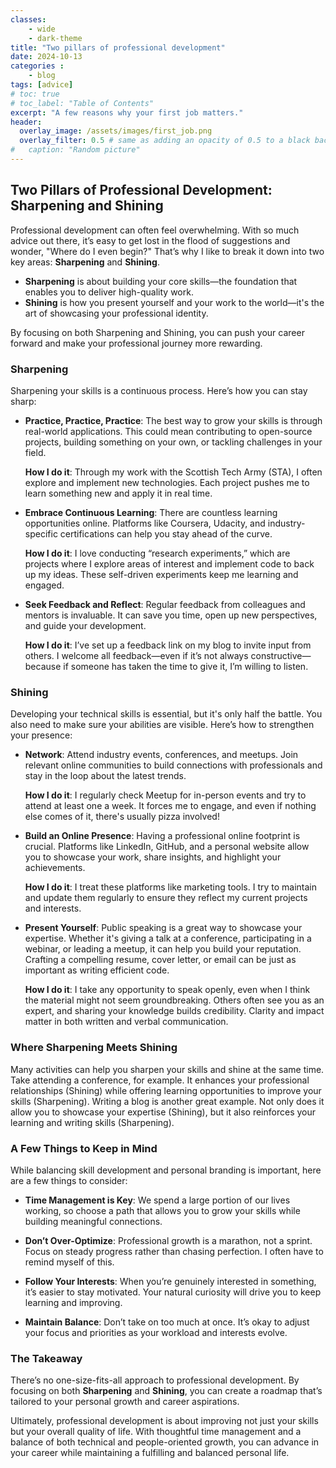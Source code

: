 ```yaml
---
classes: 
    - wide
    - dark-theme
title: "Two pillars of professional development"
date: 2024-10-13
categories :
    - blog
tags: [advice]
# toc: true
# toc_label: "Table of Contents"
excerpt: "A few reasons why your first job matters."
header:
  overlay_image: /assets/images/first_job.png
  overlay_filter: 0.5 # same as adding an opacity of 0.5 to a black background
#   caption: "Random picture"
---
```


## Two Pillars of Professional Development: Sharpening and Shining

Professional development can often feel overwhelming. With so much advice out there, it’s easy to get lost in the flood of suggestions and wonder, "Where do I even begin?" That’s why I like to break it down into two key areas: **Sharpening** and **Shining**.

- **Sharpening** is about building your core skills—the foundation that enables you to deliver high-quality work.
- **Shining** is how you present yourself and your work to the world—it's the art of showcasing your professional identity.

By focusing on both Sharpening and Shining, you can push your career forward and make your professional journey more rewarding.

### Sharpening

Sharpening your skills is a continuous process. Here’s how you can stay sharp:

- **Practice, Practice, Practice**: The best way to grow your skills is through real-world applications. This could mean contributing to open-source projects, building something on your own, or tackling challenges in your field.

  **How I do it**: Through my work with the Scottish Tech Army (STA), I often explore and implement new technologies. Each project pushes me to learn something new and apply it in real time.

- **Embrace Continuous Learning**: There are countless learning opportunities online. Platforms like Coursera, Udacity, and industry-specific certifications can help you stay ahead of the curve.

   **How I do it**: I love conducting “research experiments,” which are projects where I explore areas of interest and implement code to back up my ideas. These self-driven experiments keep me learning and engaged.

- **Seek Feedback and Reflect**: Regular feedback from colleagues and mentors is invaluable. It can save you time, open up new perspectives, and guide your development.

  **How I do it**: I’ve set up a feedback link on my blog to invite input from others. I welcome all feedback—even if it’s not always constructive—because if someone has taken the time to give it, I’m willing to listen.

### Shining

Developing your technical skills is essential, but it's only half the battle. You also need to make sure your abilities are visible. Here’s how to strengthen your presence:

- **Network**: Attend industry events, conferences, and meetups. Join relevant online communities to build connections with professionals and stay in the loop about the latest trends.

  **How I do it**: I regularly check Meetup for in-person events and try to attend at least one a week. It forces me to engage, and even if nothing else comes of it, there's usually pizza involved!

- **Build an Online Presence**: Having a professional online footprint is crucial. Platforms like LinkedIn, GitHub, and a personal website allow you to showcase your work, share insights, and highlight your achievements.

  **How I do it**: I treat these platforms like marketing tools. I try to maintain and update them regularly to ensure they reflect my current projects and interests.

- **Present Yourself**: Public speaking is a great way to showcase your expertise. Whether it's giving a talk at a conference, participating in a webinar, or leading a meetup, it can help you build your reputation. Crafting a compelling resume, cover letter, or email can be just as important as writing efficient code.

  **How I do it**: I take any opportunity to speak openly, even when I think the material might not seem groundbreaking. Others often see you as an expert, and sharing your knowledge builds credibility. Clarity and impact matter in both written and verbal communication.

### Where Sharpening Meets Shining

Many activities can help you sharpen your skills and shine at the same time. Take attending a conference, for example. It enhances your professional relationships (Shining) while offering learning opportunities to improve your skills (Sharpening). Writing a blog is another great example. Not only does it allow you to showcase your expertise (Shining), but it also reinforces your learning and writing skills (Sharpening).

### A Few Things to Keep in Mind

While balancing skill development and personal branding is important, here are a few things to consider:

- **Time Management is Key**: We spend a large portion of our lives working, so choose a path that allows you to grow your skills while building meaningful connections.
  
- **Don’t Over-Optimize**: Professional growth is a marathon, not a sprint. Focus on steady progress rather than chasing perfection. I often have to remind myself of this.

- **Follow Your Interests**: When you’re genuinely interested in something, it’s easier to stay motivated. Your natural curiosity will drive you to keep learning and improving.

- **Maintain Balance**: Don’t take on too much at once. It’s okay to adjust your focus and priorities as your workload and interests evolve.

### The Takeaway

There’s no one-size-fits-all approach to professional development. By focusing on both **Sharpening** and **Shining**, you can create a roadmap that’s tailored to your personal growth and career aspirations.

Ultimately, professional development is about improving not just your skills but your overall quality of life. With thoughtful time management and a balance of both technical and people-oriented growth, you can advance in your career while maintaining a fulfilling and balanced personal life.
